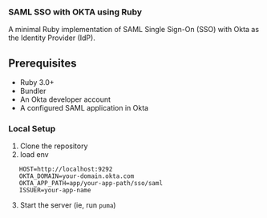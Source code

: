 ### SAML SSO with OKTA using Ruby

A minimal Ruby implementation of SAML Single Sign-On (SSO) with Okta as the Identity Provider (IdP).

## Prerequisites

- Ruby 3.0+
- Bundler
- An Okta developer account
- A configured SAML application in Okta

### Local Setup

1. Clone the repository
2. load env

```
   HOST=http://localhost:9292
   OKTA_DOMAIN=your-domain.okta.com
   OKTA_APP_PATH=app/your-app-path/sso/saml
   ISSUER=your-app-name
```

3. Start the server (ie, run `puma`)
